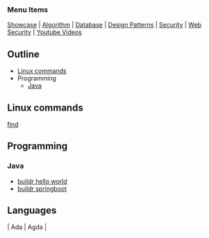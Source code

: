 
### Menu Items
[Showcase](PROJECT.md) | [Algorithm](PROJECT-ALGORYTHMES.md) | [Database](PROJECT-DATABASE.md) | [Design Patterns](PROJECT-DESIGN-PATTERNS.md) | [Security](PROJECT-SECURITY.md) | [Web Security](PROJECT-WEB.md) | [Youtube Videos](PROJECT-YOUTUBE.md)

## Outline
- [Linux commands](#linux-commands)
- Programming
    - [Java](#java)

## Linux commands
[ find ](https://github.com/bearddan2000/youtube-linux-cmd-find-rename-file.git)

## Programming
### Java
- [buildr hello world](https://github.com/bearddan2000/java-cli-buildr-hello-world.git)
- [buildr springboot](https://github.com/bearddan2000/java-cli-buildr-spring-trans-dep-hello-world.git)

## Languages
| Ada | Agda |